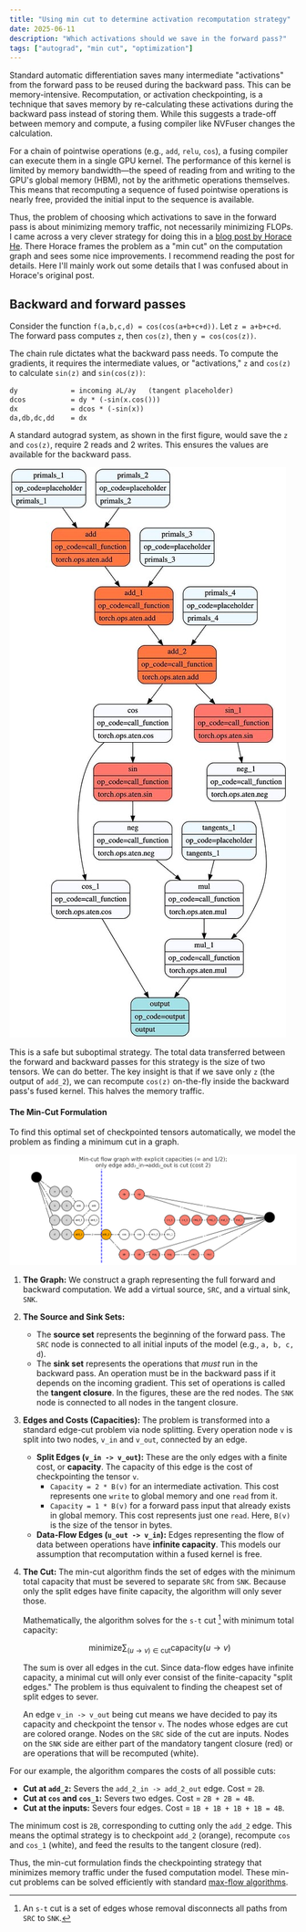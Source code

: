 ```yaml
---
title: "Using min cut to determine activation recomputation strategy"
date: 2025-06-11
description: "Which activations should we save in the forward pass?"
tags: ["autograd", "min cut", "optimization"]
---
```



Standard automatic differentiation saves many intermediate "activations" from the forward pass to be reused during the backward pass. This can be memory-intensive. Recomputation, or activation checkpointing, is a technique that saves memory by re-calculating these activations during the backward pass instead of storing them. While this suggests a trade-off between memory and compute, a fusing compiler like NVFuser changes the calculation.

For a chain of pointwise operations (e.g., `add`, `relu`, `cos`), a fusing compiler can execute them in a single GPU kernel. The performance of this kernel is limited by memory bandwidth—the speed of reading from and writing to the GPU's global memory (HBM), not by the arithmetic operations themselves. This means that recomputing a sequence of fused pointwise operations is nearly free, provided the initial input to the sequence is available.

Thus, the problem of choosing which activations to save in the forward pass is about minimizing memory traffic, not necessarily minimizing FLOPs. I came across a very clever strategy for doing this in a [blog post by Horace He](https://dev-discuss.pytorch.org/t/min-cut-optimal-recomputation-i-e-activation-checkpointing-with-aotautograd/467). There Horace frames the problem as a "min cut" on the computation graph and sees some nice improvements. I recommend reading the post for details. Here I'll mainly work out some details that I was confused about in Horace's original post.


## Backward and forward passes

Consider the function `f(a,b,c,d) = cos(cos(a+b+c+d))`. Let `z = a+b+c+d`. The forward pass computes `z`, then `cos(z)`, then `y = cos(cos(z))`.

The chain rule dictates what the backward pass needs. To compute the gradients, it requires the intermediate values, or "activations," `z` and `cos(z)` to calculate `sin(z)` and `sin(cos(z))`: 
``` 
dy             = incoming ∂L/∂y   (tangent placeholder)
dcos           = dy * (-sin(x.cos()))
dx             = dcos * (-sin(x))
da,db,dc,dd    = dx    
```

A standard autograd system, as shown in the first figure, would save the `z` and `cos(z)`, require 2 reads and 2 writes. This ensures the values are available for the backward pass.

![Figure 1: A standard autograd approach that saves multiple intermediate tensors.](/assets/figures/computational_graph.jpeg)

This is a safe but suboptimal strategy. The total data transferred between the forward and backward passes for this strategy is the size of two tensors. We can do better. The key insight is that if we save only `z` (the output of `add_2`), we can recompute `cos(z)` on-the-fly inside the backward pass's fused kernel. This halves the memory traffic.


#### The Min-Cut Formulation

To find this optimal set of checkpointed tensors automatically, we model the problem as finding a minimum cut in a graph.

![Figure 2: Min cut computational graph](/assets/figures/min_cut_computational_graph.png)

1.  **The Graph:** We construct a graph representing the full forward and backward computation. We add a virtual source, `SRC`, and a virtual sink, `SNK`.

2.  **The Source and Sink Sets:**
    *   The **source set** represents the beginning of the forward pass. The `SRC` node is connected to all initial inputs of the model (e.g., `a, b, c, d`).
    *   The **sink set** represents the operations that *must* run in the backward pass. An operation must be in the backward pass if it depends on the incoming gradient. This set of operations is called the **tangent closure**. In the figures, these are the red nodes. The `SNK` node is connected to all nodes in the tangent closure.

3.  **Edges and Costs (Capacities):**
    The problem is transformed into a standard edge-cut problem via node splitting. Every operation node `v` is split into two nodes, `v_in` and `v_out`, connected by an edge.

    *   **Split Edges (`v_in -> v_out`):** These are the only edges with a finite cost, or **capacity**. The capacity of this edge is the cost of checkpointing the tensor `v`.
        *   `Capacity = 2 * B(v)` for an intermediate activation. This cost represents one `write` to global memory and one `read` from it.
        *   `Capacity = 1 * B(v)` for a forward pass input that already exists in global memory. This cost represents just one `read`.
        Here, `B(v)` is the size of the tensor in bytes.
    *   **Data-Flow Edges (`u_out -> v_in`):** Edges representing the flow of data between operations have **infinite capacity**. This models our assumption that recomputation within a fused kernel is free.

4.  **The Cut:**
    The min-cut algorithm finds the set of edges with the minimum total capacity that must be severed to separate `SRC` from `SNK`. Because only the split edges have finite capacity, the algorithm will only sever those.

    Mathematically, the algorithm solves for the `s-t` cut [^0] with minimum total capacity:
    
    $$
    \text{minimize} \sum_{(u \to v) \in \text{cut}} \text{capacity}(u \to v)
    $$

    The sum is over all edges in the cut. Since data-flow edges have infinite capacity, a minimal cut will only ever consist of the finite-capacity "split edges." The problem is thus equivalent to finding the cheapest set of split edges to sever.

    An edge `v_in -> v_out` being cut means we have decided to pay its capacity and checkpoint the tensor `v`. The nodes whose edges are cut are colored orange. Nodes on the `SRC` side of the cut are inputs. Nodes on the `SNK` side are either part of the mandatory tangent closure (red) or are operations that will be recomputed (white).

For our example, the algorithm compares the costs of all possible cuts:
*   **Cut at `add_2`:** Severs the `add_2_in -> add_2_out` edge. Cost = `2B`.
*   **Cut at `cos` and `cos_1`:** Severs two edges. Cost = `2B + 2B = 4B`.
*   **Cut at the inputs:** Severs four edges. Cost = `1B + 1B + 1B + 1B = 4B`.

The minimum cost is `2B`, corresponding to cutting only the `add_2` edge. This means the optimal strategy is to checkpoint `add_2` (orange), recompute `cos` and `cos_1` (white), and feed the results to the tangent closure (red). 

Thus, the min-cut formulation finds the checkpointing strategy that minimizes memory traffic under the fused computation model. These min-cut problems can be solved efficiently with standard [max-flow algorithms](https://en.wikipedia.org/wiki/Ford%E2%80%93Fulkerson_algorithm).





[^0]: An `s-t` cut is a set of edges whose removal disconnects all paths from `SRC` to `SNK`. 